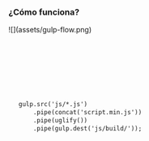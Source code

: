 ### ¿Cómo funciona?

<div class='span5 column'>
![](assets/gulp-flow.png)
</div>

<div class='span7 column' style="margin-top: 100px; margin-left: 20px; text-align: left;">
    <pre>
        <code>
gulp.src('js/*.js')
    .pipe(concat('script.min.js'))
    .pipe(uglify())
    .pipe(gulp.dest('js/build/'));
        </code>
    </pre>
</div>

